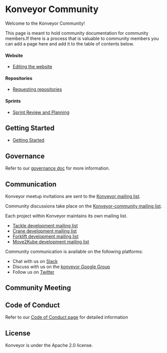 # Konveyor Community

Welcome to the Konveyor Community!

This page is meant to hold community documentation for community members.If there is a process that is valuable to community members you can add a page here and add it to the table of contents below.

#### Website
* [Editing the website](/website.md)

#### Repositories
* [Requesting repositories](/repositories.md)

#### Sprints
* [Sprint Review and Planning](sprints.md)

## Getting Started
* [Getting Started](gsg.md)

## Governance
Refer to our [governance doc](governance.md) for more information.

## Communication
Konveyor meetup invitations are sent to the [Konveyor mailing list](https://groups.google.com/g/konveyorio).

Community discussions take place on the [Konveyor-community mailing list](https://groups.google.com/g/konveyor-community).

Each project within Konveyor maintains its own mailing list. 
 * [Tackle development mailing list](https://groups.google.com/g/tackle-dev)
 * [Crane development mailing list](https://groups.google.com/g/crane-dev)
 * [Forklift development mailing list](https://groups.google.com/g/forklift-dev)
 * [Move2Kube development mailing list](https://groups.google.com/g/move2kube-dev)

 Community communication is available on the following platforms:
 * Chat with us on [Slack](https://kubernetes.slack.com/archives/CR85S82A2)
 * Discuss with us on the [konveyor Google Group](https://groups.google.com/g/konveyorio)
 * Follow us on [Twitter](https://twitter.com/Konveyor_io)
 
## Community Meeting

## Code of Conduct
Refer to our [Code of Conduct page](https://github.com/konveyor/community/blob/main/CODE_OF_CONDUCT.md) for detailed information

## License

Konveyor is under the Apache 2.0 license.